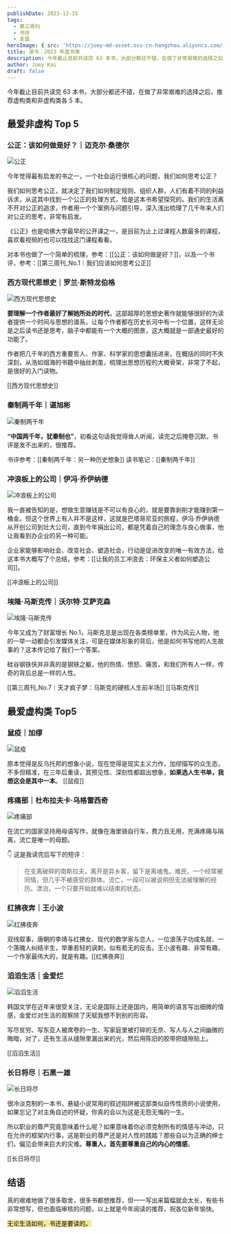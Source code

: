 ```yaml
---
publishDate: 2023-12-15
tags:
  - 第三周刊
  - 书评
  - 复盘
heroImage: { src: 'https://joey-md-asset.oss-cn-hangzhou.aliyuncs.com/img/202312271811190.jpeg', inferSize: true}
title: 读书｜2023 年度书单
description: 今年截止目前共读完 63 本书，大部分都还不错，在做了非常艰难的选择之后，推荐虚构类和非虚构类各 5 本。
author: Joey Kai
draft: false
---
```

今年截止目前共读完 63 本书，大部分都还不错，在做了非常艰难的选择之后，推荐虚构类和非虚构类各 5 本。

## 最爱非虚构 Top 5

### 公正：该如何做是好？｜迈克尔·桑德尔
![公正](https://joey-md-asset.oss-cn-hangzhou.aliyuncs.com/img/202312271755715.png)


今年觉得最有启发的书之一，一个社会运行很核心的问题，我们如何思考公正？

我们如何思考公正，就决定了我们如何制定规则、组织人群，人们有着不同的利益诉求，从这其中找到一个公正的处理方式，恰是这本书希望探究的。我们的生活离不开对公正的追求，作者用一个个案例与问题引导，深入浅出梳理了几千年来人们对公正的思考，非常有启发。

《公正》也是哈佛大学最早的公开课之一，是目前为止上过课程人数最多的课程，喜欢看视频的也可以找找这门课程看看。

对本书也做了一个简单的梳理，参考：[[公正：该如何做是好？]]，以及一个书评，参考：[[第三周刊_No.1｜我们应该如何思考公正]]

### 西方现代思想史｜罗兰·斯特龙伯格

![西方现代思想史](https://joey-md-asset.oss-cn-hangzhou.aliyuncs.com/img/202312271756194.png)

**要理解一个作者最好了解她所处的时代**，这部超厚的思想史著作就能够很好的为读者提供一个时间与思想的谱系，让每个作者都在历史长河中有一个位置，这样无论是之后读书还是思考，脑子中都能有一个大概的图景，这大概就是一部通史最好的功能了。

作者把几千年的西方重要哲人、作家、科学家的思想囊括进来，在概括的同时不失深刻，从浩如烟海的书籍中抽丝剥茧，梳理出思想历程的大概骨架，非常了不起，是很好的入门读物。

[[西方现代思想史]]

### 秦制两千年｜谌旭彬

![秦制两千年](https://joey-md-asset.oss-cn-hangzhou.aliyuncs.com/img/202312271756067.png)

**“中国两千年，犹秦制也”**，初看这句话我觉得耸人听闻，读完之后掩卷沉默，书评是发不出来的，很推荐。

书评参考：[[秦制两千年：另一种历史想象]]
读书笔记：[[秦制两千年]]

### 冲浪板上的公司｜伊冯·乔伊纳德

![冲浪板上的公司](https://joey-md-asset.oss-cn-hangzhou.aliyuncs.com/img/202312271757707.png)

我一直被告知的是，想做生意赚钱是不可以有良心的，就是要靠剥削才能赚到第一桶金。但这个世界上有人并不是这样，这就是巴塔哥尼亚的旅程，伊冯·乔伊纳德从开创公司到壮大公司，直到今年捐出公司，都是凭着自己的理念与良心做事，他让我看到办企业的另一种可能。

企业家能够影响社会、改变社会、塑造社会，行动是促进改变的唯一有效方法，给这本书大概写了个总结，参考：[[让我的员工冲浪去：环保主义者如何塑造公司]]。

[[冲浪板上的公司]]

### 埃隆·马斯克传｜沃尔特·艾萨克森

![埃隆·马斯克传](https://joey-md-asset.oss-cn-hangzhou.aliyuncs.com/img/202312271757604.png)

今年又成为了财富增长 No.1，马斯克总是出现在各类榜单里，作为风云人物，他的一举一动都会引发媒体关注，可是在媒体形象的背后，他是如何书写他的人生故事的？这本传记给了我们一个答案。

硅谷钢铁侠并非真的是钢铁之躯，他的热情、愤怒、痛苦，和我们所有人一样，传奇的背后总是一样的人性。

[[第三周刊_No.7｜天才疯子梦：马斯克的硬核人生前半场]]
[[马斯克传]]

## 最爱虚构类 Top5

### 鼠疫｜加缪
![鼠疫](https://joey-md-asset.oss-cn-hangzhou.aliyuncs.com/img/202312271755992.png)

原本觉得是反乌托邦的想象小说，现在觉得是现实主义力作，加缪描写的众生态，不多但精准，在三年后重读，其预见性、深刻性都超出想象，**如果选人生书单，我想这会是其中一本**。
[[鼠疫]]

### 疼痛部｜杜布拉夫卡·乌格雷西奇

![疼痛部](https://joey-md-asset.oss-cn-hangzhou.aliyuncs.com/img/202312271758763.png)

在流亡的国家坚持用母语写作，就像在海里骑自行车，费力且无用，充满疼痛与隔离，流亡是唯一的母题。

👇 这是我读完后写下的短评：
>在支离破碎的南斯拉夫，离开是异乡客，留下是离魂鬼。难民，一个经常被同情，但几乎不被感受的群体。流亡，一段可以被说明但无法被理解的经历。漂泊，一个只要开始就难以结束的状态。

### 红拂夜奔｜王小波

![红拂夜奔](https://joey-md-asset.oss-cn-hangzhou.aliyuncs.com/img/202312271758083.png)

双线叙事，唐朝的李靖与红拂女、现代的数学家与恋人，一位浪荡子功成名就、一个落魄人纠结半生，举重若轻的讽刺，似有若无的反击。王小波有趣、非常有趣，一个作家最伟大的，就是有趣。[[红拂夜奔]]

### 滔滔生活｜金爱烂

![滔滔生活](https://joey-md-asset.oss-cn-hangzhou.aliyuncs.com/img/202312271758184.png)

韩国文学在近年来很受关注，无论是国际上还是国内，用简单的语言写出细微的情感，金爱烂对生活的观察除了天赋我想不到别的形容。

写尽贫穷、写东亚人被席卷的一生、写家庭里被打碎的无奈、写人与人之间幽微的晦暗，对了，还有生活从缝隙里漏出来的光，然后用陈旧的胶带把缝隙贴上。

[[滔滔生活]]

### 长日将尽｜石黑一雄

![长日将尽](https://joey-md-asset.oss-cn-hangzhou.aliyuncs.com/img/202312271759735.png)

很冷淡克制的一本书，悬疑小说常用的叙述陷阱被这部类似自传性质的小说使用，如果忘记了对主角自述的怀疑，你真的会以为这是无怨无悔的一生。

所以职业的尊严究竟意味着什么呢？如果意味着你必须克制所有的情感与冲动，只在允许的框架内行事，这是职业的尊严还是对人性的践踏？那些自以为正确的绅士们，偏见会带来巨大的灾难。**尊重人，首先要尊重自己的内心的情感**。

[[长日将尽]]

## 结语

真的艰难地做了很多取舍，很多书都想推荐，但一一写出来篇幅就会太长，有些书非常想写，但也面临审核的问题，以上就是今年阅读的推荐，祝各位新年愉快。

<mark style="background: #F6E99E;">无论生活如何，书还是要读的。</mark>